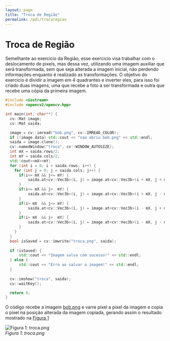 ```yaml
---
layout: page
title: "Troca de Região"
permalink: /pdi/trocaregiao
---
```


# Troca de Região
Semelhante ao exercicio da Região, esse exercicio visa trabalhar com o deslocamento de pixels, mas dessa vez, utilizando uma imagem auxiliar que será transformada, 
sem que seja alterada a imagem inicial, não perdendo informações enquanto é realizado as transformações. O objetivo do exercicio é dividir a imagem em 4 quadrantes e inverter eles, para isso foi criado duas imagens,
uma que recebe a foto a ser transformada e outra que recebe uma cópia da primeira imagem.

```cpp
#include <iostream>
#include <opencv2/opencv.hpp>

int main(int, char**) {
  cv::Mat image;
  cv::Mat saida;

  image = cv::imread("bob.png", cv::IMREAD_COLOR);
  if (!image.data) std::cout << "nao abriu bob.png" << std::endl;
  saida = image.clone();
  cv::namedWindow("troca", cv::WINDOW_AUTOSIZE);
  int mX = saida.rows/2;
  int mY = saida.cols/2;
  std::cout<<mX<<mY;
  for (int i = 0; i < saida.rows; i++) {
    for (int j = 0; j < saida.cols; j++) {
	  if(i<= mX && j<= mY) {
		  saida.at<cv::Vec3b>(i, j) = image.at<cv::Vec3b>(i + mX, j + mY);
	  }
	  if(i<= mX && j>  mY) {
		  saida.at<cv::Vec3b>(i, j) = image.at<cv::Vec3b>(i + mX, j - mY);
	  }
	  if(i> mX  && j<= mY) {
		  saida.at<cv::Vec3b>(i, j) = image.at<cv::Vec3b>(i - mX, j + mY);
	  }
	  if(i> mX  && j>  mY) {
		  saida.at<cv::Vec3b>(i, j) = image.at<cv::Vec3b>(i - mX, j - mY);
	  }
    }
  }
  bool isSaved = cv::imwrite("troca.png", saida);
  
  if (isSaved) {
      std::cout << "Imagem salva com sucesso!" << std::endl;
  } else {
      std::cout << "Erro ao salvar a imagem!" << std::endl;
  }
   
  cv::imshow("troca", saida);
  cv::waitKey();

  return 0;
}
````

 O código recebe a imagem [bob.png](../images/bob.png) e varre pixel a pixel da imagem e copia o pixel na posição alterada da imagem copiada, gerando assim o resultado mostrado na [Figura 1][figura1]

[figura1]: ../images/troca.png "Figura 1: troca.png"
![Figura 1: troca.png][figura1]  
*Figura 1: troca.png*

